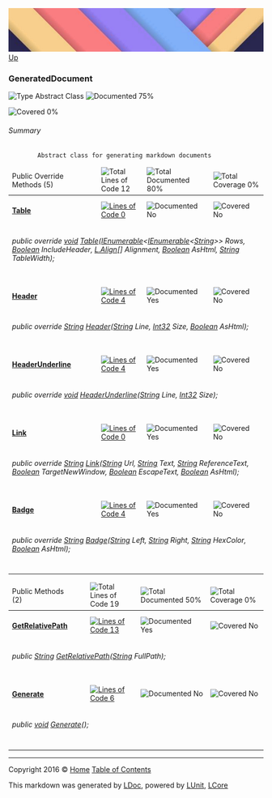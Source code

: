 ![](../Content/LDoc-banner-small.png "")
[Up](../LDoc.md)

### GeneratedDocument

![Type Abstract Class](http://b.repl.ca/v1/Type-Abstract%20Class-blue.png "") ![Documented 75%](http://b.repl.ca/v1/Documented-75%25-green.png "")

![Covered 0%](http://b.repl.ca/v1/Covered-0%25-red.png "")


###### Summary

            Abstract class for generating markdown documents
            

<table>
<thead><tr><td>Public Override Methods (5)</td>
<td></td>
<td><img src="http://b.repl.ca/v1/Total%20Lines%20of%20Code-12-blue.png" alt="Total Lines of Code 12" /></td>
<td><img src="http://b.repl.ca/v1/Total%20Documented-80%25-green.png" alt="Total Documented 80%" /></td>
<td><img src="http://b.repl.ca/v1/Total%20Coverage-0%25-red.png" alt="Total Coverage 0%" /></td></tr></thead>
<tr><td><h4><strong><a href="GeneratedDocument_Table-0.md" alt="">Table</a></strong></h4></td>
<td>   </td>
<td><a href="../Markdown/GeneratedDocument.cs#L28" alt=""><img src="http://b.repl.ca/v1/Lines%20of%20Code-0-red.png" alt="Lines of Code 0" /></a></td>
<td><img src="http://b.repl.ca/v1/Documented-No-red.png" alt="Documented No" /></td>
<td><img src="http://b.repl.ca/v1/Covered-No-red.png" alt="Covered No" /></td></tr>
<tr><td colspan="5"><h6>public override <a href="https://msdn.microsoft.com/en-us/library/system.void.aspx" alt="">void</a> <a href="GeneratedDocument_Table-0.md" alt="">Table</a>(<a href="https://msdn.microsoft.com/en-us/library/78dfe2yb.aspx" alt="" target="_blank">IEnumerable</a>&lt;<a href="https://msdn.microsoft.com/en-us/library/78dfe2yb.aspx" alt="" target="_blank">IEnumerable</a>&lt;<a href="https://msdn.microsoft.com/en-us/library/system.string.aspx" alt="">String</a>&gt;&gt; Rows, <a href="https://msdn.microsoft.com/en-us/library/system.boolean.aspx" alt="">Boolean</a> IncludeHeader, <a href="" alt="" target="_blank">L.Align</a>[] Alignment, <a href="https://msdn.microsoft.com/en-us/library/system.boolean.aspx" alt="">Boolean</a> AsHtml, <a href="https://msdn.microsoft.com/en-us/library/system.string.aspx" alt="">String</a> TableWidth);</h6>
</td>
</tr>
<tr><td><h4><strong><a href="GeneratedDocument_Header.md" alt="">Header</a></strong></h4></td>
<td>   </td>
<td><a href="../Markdown/GeneratedDocument.cs#L37" alt=""><img src="http://b.repl.ca/v1/Lines%20of%20Code-4-blue.png" alt="Lines of Code 4" /></a></td>
<td><img src="http://b.repl.ca/v1/Documented-Yes-brightgreen.png" alt="Documented Yes" /></td>
<td><img src="http://b.repl.ca/v1/Covered-No-red.png" alt="Covered No" /></td></tr>
<tr><td colspan="5"><h6>public override <a href="https://msdn.microsoft.com/en-us/library/system.string.aspx" alt="">String</a> <a href="GeneratedDocument_Header.md" alt="">Header</a>(<a href="https://msdn.microsoft.com/en-us/library/system.string.aspx" alt="">String</a> Line, <a href="https://msdn.microsoft.com/en-us/library/system.int32.aspx" alt="">Int32</a> Size, <a href="https://msdn.microsoft.com/en-us/library/system.boolean.aspx" alt="">Boolean</a> AsHtml);</h6>
</td>
</tr>
<tr><td><h4><strong><a href="GeneratedDocument_HeaderUnderline.md" alt="">HeaderUnderline</a></strong></h4></td>
<td>   </td>
<td><a href="../Markdown/GeneratedDocument.cs#L45" alt=""><img src="http://b.repl.ca/v1/Lines%20of%20Code-4-blue.png" alt="Lines of Code 4" /></a></td>
<td><img src="http://b.repl.ca/v1/Documented-Yes-brightgreen.png" alt="Documented Yes" /></td>
<td><img src="http://b.repl.ca/v1/Covered-No-red.png" alt="Covered No" /></td></tr>
<tr><td colspan="5"><h6>public override <a href="https://msdn.microsoft.com/en-us/library/system.void.aspx" alt="">void</a> <a href="GeneratedDocument_HeaderUnderline.md" alt="">HeaderUnderline</a>(<a href="https://msdn.microsoft.com/en-us/library/system.string.aspx" alt="">String</a> Line, <a href="https://msdn.microsoft.com/en-us/library/system.int32.aspx" alt="">Int32</a> Size);</h6>
</td>
</tr>
<tr><td><h4><strong><a href="GeneratedDocument_Link.md" alt="">Link</a></strong></h4></td>
<td>   </td>
<td><a href="../Markdown/GeneratedDocument.cs#L53" alt=""><img src="http://b.repl.ca/v1/Lines%20of%20Code-0-red.png" alt="Lines of Code 0" /></a></td>
<td><img src="http://b.repl.ca/v1/Documented-Yes-brightgreen.png" alt="Documented Yes" /></td>
<td><img src="http://b.repl.ca/v1/Covered-No-red.png" alt="Covered No" /></td></tr>
<tr><td colspan="5"><h6>public override <a href="https://msdn.microsoft.com/en-us/library/system.string.aspx" alt="">String</a> <a href="GeneratedDocument_Link.md" alt="">Link</a>(<a href="https://msdn.microsoft.com/en-us/library/system.string.aspx" alt="">String</a> Url, <a href="https://msdn.microsoft.com/en-us/library/system.string.aspx" alt="">String</a> Text, <a href="https://msdn.microsoft.com/en-us/library/system.string.aspx" alt="">String</a> ReferenceText, <a href="https://msdn.microsoft.com/en-us/library/system.boolean.aspx" alt="">Boolean</a> TargetNewWindow, <a href="https://msdn.microsoft.com/en-us/library/system.boolean.aspx" alt="">Boolean</a> EscapeText, <a href="https://msdn.microsoft.com/en-us/library/system.boolean.aspx" alt="">Boolean</a> AsHtml);</h6>
</td>
</tr>
<tr><td><h4><strong><a href="GeneratedDocument_Badge-0.md" alt="">Badge</a></strong></h4></td>
<td>   </td>
<td><a href="../Markdown/GeneratedDocument.cs#L62" alt=""><img src="http://b.repl.ca/v1/Lines%20of%20Code-4-blue.png" alt="Lines of Code 4" /></a></td>
<td><img src="http://b.repl.ca/v1/Documented-Yes-brightgreen.png" alt="Documented Yes" /></td>
<td><img src="http://b.repl.ca/v1/Covered-No-red.png" alt="Covered No" /></td></tr>
<tr><td colspan="5"><h6>public override <a href="https://msdn.microsoft.com/en-us/library/system.string.aspx" alt="">String</a> <a href="GeneratedDocument_Badge-0.md" alt="">Badge</a>(<a href="https://msdn.microsoft.com/en-us/library/system.string.aspx" alt="">String</a> Left, <a href="https://msdn.microsoft.com/en-us/library/system.string.aspx" alt="">String</a> Right, <a href="https://msdn.microsoft.com/en-us/library/system.string.aspx" alt="">String</a> HexColor, <a href="https://msdn.microsoft.com/en-us/library/system.boolean.aspx" alt="">Boolean</a> AsHtml);</h6>
</td>
</tr>
<tr><td width="850px" colspan="362"></td></tr>
</table>


<table>
<thead><tr><td>Public Methods (2)</td>
<td></td>
<td><img src="http://b.repl.ca/v1/Total%20Lines%20of%20Code-19-blue.png" alt="Total Lines of Code 19" /></td>
<td><img src="http://b.repl.ca/v1/Total%20Documented-50%25-yellowgreen.png" alt="Total Documented 50%" /></td>
<td><img src="http://b.repl.ca/v1/Total%20Coverage-0%25-red.png" alt="Total Coverage 0%" /></td></tr></thead>
<tr><td><h4><strong><a href="GeneratedDocument_GetRelativePath.md" alt="">GetRelativePath</a></strong></h4></td>
<td>   </td>
<td><a href="../Markdown/GeneratedDocument.cs#L72" alt=""><img src="http://b.repl.ca/v1/Lines%20of%20Code-13-blue.png" alt="Lines of Code 13" /></a></td>
<td><img src="http://b.repl.ca/v1/Documented-Yes-brightgreen.png" alt="Documented Yes" /></td>
<td><img src="http://b.repl.ca/v1/Covered-No-red.png" alt="Covered No" /></td></tr>
<tr><td colspan="5"><h6>public <a href="https://msdn.microsoft.com/en-us/library/system.string.aspx" alt="">String</a> <a href="GeneratedDocument_GetRelativePath.md" alt="">GetRelativePath</a>(<a href="https://msdn.microsoft.com/en-us/library/system.string.aspx" alt="">String</a> FullPath);</h6>
</td>
</tr>
<tr><td><h4><strong><a href="GeneratedDocument_Generate.md" alt="">Generate</a></strong></h4></td>
<td>   </td>
<td><a href="../Markdown/GeneratedDocument.cs#L103" alt=""><img src="http://b.repl.ca/v1/Lines%20of%20Code-6-blue.png" alt="Lines of Code 6" /></a></td>
<td><img src="http://b.repl.ca/v1/Documented-No-red.png" alt="Documented No" /></td>
<td><img src="http://b.repl.ca/v1/Covered-No-red.png" alt="Covered No" /></td></tr>
<tr><td colspan="5"><h6>public <a href="https://msdn.microsoft.com/en-us/library/system.void.aspx" alt="">void</a> <a href="GeneratedDocument_Generate.md" alt="">Generate</a>();</h6>
</td>
</tr>
<tr><td width="850px" colspan="359"></td></tr>
</table>




---

Copyright 2016 &copy; [Home](../../README.md) [Table of Contents](../../TableOfContents.md)

This markdown was generated by [LDoc](https://github.com/CodeSingularity/LDoc), powered by [LUnit](https://github.com/CodeSingularity/LUnit), [LCore](https://github.com/CodeSingularity/LCore)
